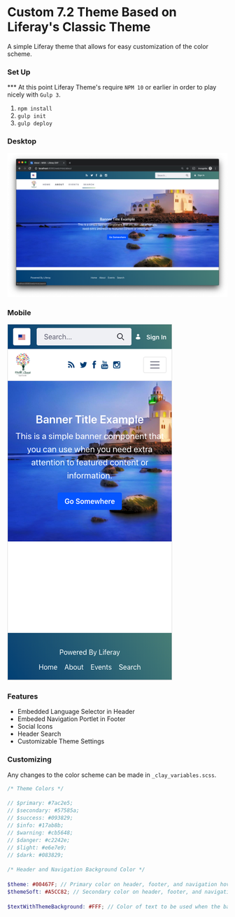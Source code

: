 # Custom 7.2 Theme Based on Liferay's Classic Theme

A simple Liferay theme that allows for easy customization of the color scheme.

### Set Up

*** At this point Liferay Theme's require `NPM 10` or earlier in order to play nicely with `Gulp 3`.

1. `npm install`
2. `gulp init`
3. `gulp deploy`

### Desktop

![desktop](/src/images/desktop.png)

### Mobile

![mobile](/src/images/mobile.png)

### Features

* Embedded Language Selector in Header
* Embeded Navigation Portlet in Footer
* Social Icons
* Header Search
* Customizable Theme Settings

### Customizing

Any changes to the color scheme can be made in `_clay_variables.scss`. 

```scss
/* Theme Colors */

// $primary: #7ac2e5;
// $secondary: #57585a;
// $success: #093829;
// $info: #17ab8b;
// $warning: #cb5648;
// $danger: #c2242e;
// $light: #e6e7e9;
// $dark: #083829;

/* Header and Navigation Background Color */

$theme: #00467F; // Primary color on header, footer, and navigation hover effect.
$themeSoft: #A5CC82; // Secondary color on header, footer, and navigation hover effect.

$textWithThemeBackground: #FFF; // Color of text to be used when the background is the `$theme` color.
```